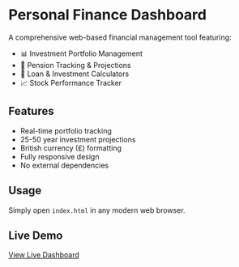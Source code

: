 # Personal Finance Dashboard

A comprehensive web-based financial management tool featuring:

- 📊 Investment Portfolio Management
- 🏦 Pension Tracking & Projections  
- 🧮 Loan & Investment Calculators
- 📈 Stock Performance Tracker

## Features
- Real-time portfolio tracking
- 25-50 year investment projections
- British currency (£) formatting
- Fully responsive design
- No external dependencies

## Usage
Simply open `index.html` in any modern web browser.

## Live Demo
[View Live Dashboard](https://bgosalci.github.io/personal-finance-dashboard)
